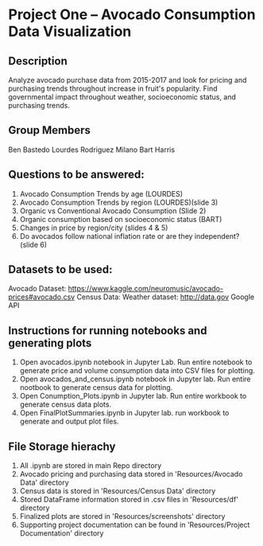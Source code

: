# Project One – Avocado Consumption Data Visualization

## Description

Analyze avocado purchase data from 2015-2017 and look for pricing and purchasing trends throughout increase in fruit's popularity. Find governmental impact throughout weather, socioeconomic status, and purchasing trends.  

## Group Members 
Ben Bastedo
Lourdes Rodriguez Milano 
Bart Harris

## Questions to be answered: 
1.	Avocado Consumption Trends by age (LOURDES)
2.	Avocado Consumption Trends by region (LOURDES)(slide 3)
3.	Organic vs Conventional Avocado Consumption (Slide 2)
4.	Organic consumption based on socioeconomic status (BART)
5.	Changes in price by region/city (slides 4 & 5)
6.	Do avocados follow national inflation rate or are they independent? (slide 6)

## Datasets to be used: 
Avocado Dataset: https://www.kaggle.com/neuromusic/avocado-prices#avocado.csv
Census Data: 
Weather dataset: http://data.gov 
Google API

## Instructions for running notebooks and generating plots
1.	Open avocados.ipynb notebook in Jupyter Lab. Run entire notebook to generate price and volume consumption data into CSV files for plotting.
2.	Open avocados_and_census.ipynb notebook in Jupyter lab. Run entire nootbook to generate census data for plotting.
3.	Open Conumption_Plots.ipynb in Jupyter lab. Run entire workbook to generate census data plots. 
4.	Open FinalPlotSummaries.ipynb in Jupyter lab. run workbook to generate and output plot files. 

## File Storage hierachy
1.	All .ipynb are stored in main Repo directory
2.	Avocado pricing and purchasing data stored in 'Resources/Avocado Data' directory
3.	Census data is stored in 'Resources/Census Data' directory
4.	Stored DataFrame information stored in .csv files in 'Resources/df' directory
5.	Finalized plots are stored in 'Resources/screenshots' directory
6.	Supporting project documentation can be found in 'Resources/Project Documentation' directory